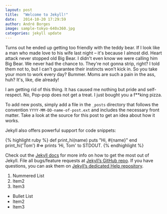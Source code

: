 ```yaml
---
layout: post
title:  "Welcome to Jekyll!"
date:   2014-10-20 17:29:59
author: André Borges
image: sample-tokyo-640x360.jpg
categories: jekyll update
---
```

Turns out he ended up getting too friendly with the teddy bear. If I look like a man who made love to his wife last night – it's because I almost did. Heart attack never stopped old Big Bear. I didn't even know we were calling him Big Bear. We never had the chance to. They're not gonna strip, right? I told them not to, but I can't guarantee their instincts won't kick in. So you take your mom to work every day? Bummer. Moms are such a pain in the ass, huh? It's, like, die already!

I am getting rid of this thing. It has caused me nothing but pride and self-respect. No, Pop-pop does not get a treat. I just bought you a f**king pizza.

To add new posts, simply add a file in the `_posts` directory that follows the convention `YYYY-MM-DD-name-of-post.ext` and includes the necessary front matter. Take a look at the source for this post to get an idea about how it works.

Jekyll also offers powerful support for code snippets:

{% highlight ruby %}
def print_hi(name)
  puts "Hi, #{name}"
end
print_hi('Tom')
#=> prints 'Hi, Tom' to STDOUT.
{% endhighlight %}

Check out the [Jekyll docs][jekyll] for more info on how to get the most out of Jekyll. File all bugs/feature requests at [Jekyll’s GitHub repo][jekyll-gh]. If you have questions, you can ask them on [Jekyll’s dedicated Help repository][jekyll-help].

1. Nummered List
2. Item2
2. Item3

- Bullet List
- Item2
- Item3

[jekyll]:      http://jekyllrb.com
[jekyll-gh]:   https://github.com/jekyll/jekyll
[jekyll-help]: https://github.com/jekyll/jekyll-help

